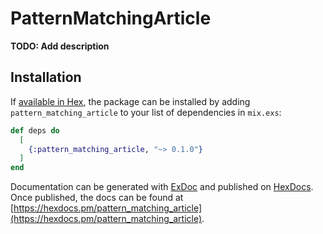 # PatternMatchingArticle

**TODO: Add description**

## Installation

If [available in Hex](https://hex.pm/docs/publish), the package can be installed
by adding `pattern_matching_article` to your list of dependencies in `mix.exs`:

```elixir
def deps do
  [
    {:pattern_matching_article, "~> 0.1.0"}
  ]
end
```

Documentation can be generated with [ExDoc](https://github.com/elixir-lang/ex_doc)
and published on [HexDocs](https://hexdocs.pm). Once published, the docs can
be found at [https://hexdocs.pm/pattern_matching_article](https://hexdocs.pm/pattern_matching_article).

